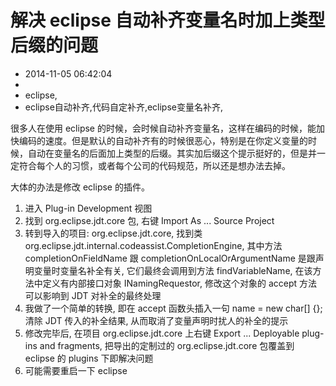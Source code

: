 # 解决 eclipse 自动补齐变量名时加上类型后缀的问题
- 2014-11-05 06:42:04
- 
- eclipse,
- eclipse自动补齐,代码自定补齐,eclipse变量名补齐,

很多人在使用 eclipse 的时候，会时候自动补齐变量名，这样在编码的时候，能加快编码的速度。但是默认的自动补齐有的时候很恶心，特别是在你定义变量的时候，自动在变量名的后面加上类型的后缀。其实加后缀这个提示挺好的，但是并一定符合每个人的习惯，或者每个公司的代码规范，所以还是想办法去掉。

大体的办法是修改 eclipse 的插件。

  1. 进入 Plug-in Development 视图
  2. 找到 org.eclipse.jdt.core 包, 右键 Import As ... Source Project
  3. 转到导入的项目: org.eclipse.jdt.core, 找到类 org.eclipse.jdt.internal.codeassist.CompletionEngine, 其中方法 completionOnFieldName 跟 completionOnLocalOrArgumentName 是跟声明变量时变量名补全有关, 它们最终会调用到方法 findVariableName, 在该方法中定义有内部接口对象 INamingRequestor, 修改这个对象的 accept 方法可以影响到 JDT 对补全的最终处理
  4. 我做了一个简单的转换, 即在 accept 函数头插入一句 name = new char[] {}; 清除 JDT 传入的补全结果, 从而取消了变量声明时扰人的补全的提示
  5. 修改完毕后, 在项目 org.eclipse.jdt.core 上右键 Export ... Deployable plug-ins and fragments, 把导出的定制过的 org.eclipse.jdt.core 包覆盖到 eclipse 的 plugins 下即解决问题
  6. 可能需要重启一下 eclipse
